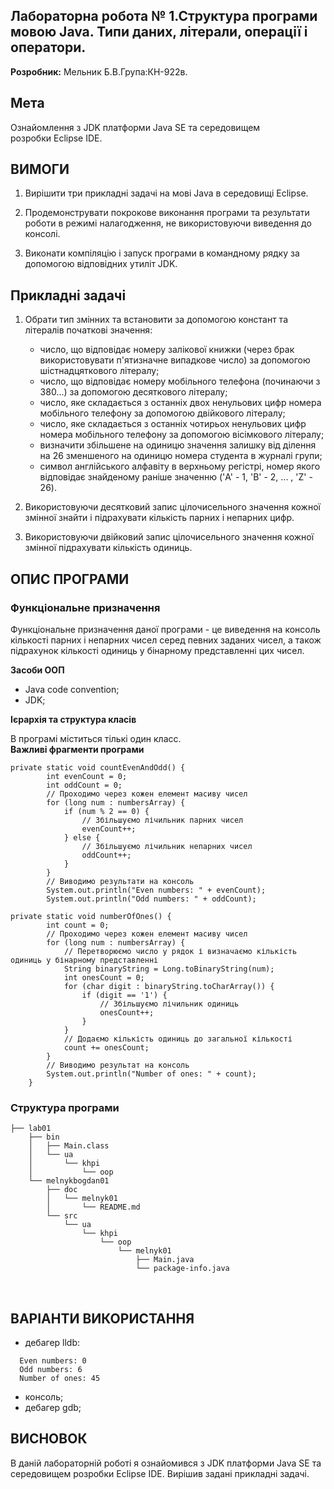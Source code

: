 ## Лабораторна робота № 1.Структура програми мовою Java. Типи даних, літерали, операції і оператори.

**Розробник:**  Мельник Б.В.Група:КН-922в. 

## Мета
Ознайомлення з JDK платформи Java SE та середовищем розробки Eclipse IDE.
           
## ВИМОГИ
1. Вирішити три прикладні задачі на мові Java в середовищі Eclipse.

2. Продемонструвати покрокове виконання програми та результати роботи в режимі налагодження, не використовуючи виведення до консолі.

3. Виконати компіляцію і запуск програми в командному рядку за допомогою відповідних утиліт JDK. 

## Прикладні задачі

1. Обрати тип змінних та встановити за допомогою констант та літералів початкові значення:

   - число, що відповідає номеру залікової книжки (через брак використовувати п'ятизначне випадкове число) за допомогою шістнадцяткового літералу;
   - число, що відповідає номеру мобільного телефона (починаючи з 380...) за допомогою десяткового літералу;
   - число, яке складається з останніх двох ненульових цифр номера мобільного телефону за допомогою двійкового літералу;
   - число, яке складається з останніх чотирьох ненульових цифр номера мобільного телефону за допомогою вісімкового літералу;
   - визначити збільшене на одиницю значення залишку від ділення на 26 зменшеного на одиницю номера студента в журналі групи;
   - символ англійського алфавіту в верхньому регістрі, номер якого відповідає знайденому раніше значенню ('A' - 1, 'B' - 2, ... , 'Z' - 26).
   
2. Використовуючи десятковий запис цілочисельного значення кожної змінної знайти і підрахувати кількість парних і непарних цифр.

3. Використовуючи двійковий запис цілочисельного значення кожної змінної підрахувати кількість одиниць.

## ОПИС ПРОГРАМИ

### Функціональне призначення
Функціональне призначення даної програми - це виведення на консоль кількості парних і непарних чисел серед певних заданих чисел, а також підрахунок
кількості одиниць у бінарному представленні цих чисел.

**Засоби ООП**

 - Java code convention;
 - JDK;

**Ієрархія та структура класів** 

В програмі міститься тількі один класс.
   
**Важливі фрагменти програми**

    private static void countEvenAndOdd() {
            int evenCount = 0;
            int oddCount = 0;
            // Проходимо через кожен елемент масиву чисел
            for (long num : numbersArray) {
                if (num % 2 == 0) {
                    // Збільшуємо лічильник парних чисел
                    evenCount++;
                } else {
                    // Збільшуємо лічильник непарних чисел
                    oddCount++;
                }
            }
            // Виводимо результати на консоль
            System.out.println("Even numbers: " + evenCount);
            System.out.println("Odd numbers: " + oddCount);

    private static void numberOfOnes() {
            int count = 0;
            // Проходимо через кожен елемент масиву чисел
            for (long num : numbersArray) {
                // Перетворюємо число у рядок і визначаємо кількість одиниць у бінарному представленні
                String binaryString = Long.toBinaryString(num);
                int onesCount = 0;
                for (char digit : binaryString.toCharArray()) {
                    if (digit == '1') {
                        // Збільшуємо лічильник одиниць
                        onesCount++;
                    }
                }
                // Додаємо кількість одиниць до загальної кількості
                count += onesCount;
            }
            // Виводимо результат на консоль
            System.out.println("Number of ones: " + count);
        }

### Структура програми
```
├── lab01
    ├── bin
    │   ├── Main.class
    │   └── ua
    │       └── khpi
    │           └── oop
    └── melnykbogdan01
        ├── doc
        │   └── melnyk01
        │       └── README.md
        └── src
            └── ua
                └── khpi
                    └── oop
                        └── melnyk01
                            ├── Main.java
                            └── package-info.java
```

 
## ВАРІАНТИ ВИКОРИСТАННЯ

- дебагер lldb:
```
  Even numbers: 0
  Odd numbers: 6
  Number of ones: 45
```
- консоль;
- дебагер gdb;
 
## ВИСНОВОК 
В даній лабораторній роботі я ознайомився з JDK платформи Java SE та середовищем розробки Eclipse IDE. Вирішив задані прикладні задачі.
